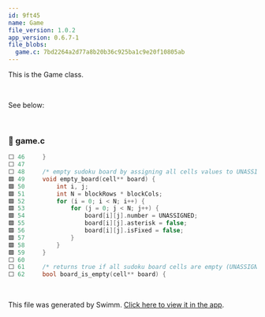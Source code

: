 ```yaml
---
id: 9ft45
name: Game
file_version: 1.0.2
app_version: 0.6.7-1
file_blobs:
  game.c: 7bd2264a2d77a8b20b36c925ba1c9e20f10805ab
---
```


This is the Game class.

<br/>

See below:

<br/>

<!-- NOTE-swimm-snippet: the lines below link your snippet to Swimm -->
### 📄 game.c
```c
⬜ 46     }
⬜ 47     
⬜ 48     /* empty sudoku board by assigning all cells values to UNASSIGNED and by removing fixation or asterisks */
🟩 49     void empty_board(cell** board) {
🟩 50         int i, j;
🟩 51         int N = blockRows * blockCols;
🟩 52         for (i = 0; i < N; i++) {
🟩 53             for (j = 0; j < N; j++) {
🟩 54                 board[i][j].number = UNASSIGNED;
🟩 55                 board[i][j].asterisk = false;
🟩 56                 board[i][j].isFixed = false;
🟩 57             }
🟩 58         }
🟩 59     }
⬜ 60     
⬜ 61     /* returns true if all sudoku board cells are empty (UNASSIGNED), else returns false */
⬜ 62     bool board_is_empty(cell** board) {
```

<br/>

This file was generated by Swimm. [Click here to view it in the app](https://app.swimm.io/repos/Z2l0aHViJTNBJTNBYy1wcm9qZWN0JTNBJTNBcm90ZW1iMQ==/docs/9ft45).